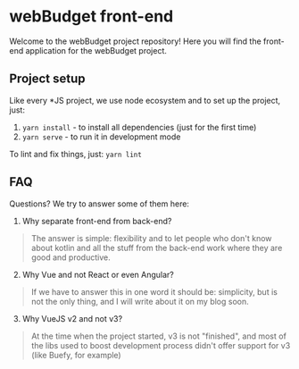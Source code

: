 # webBudget front-end

Welcome to the webBudget project repository! Here you will find the front-end application for the webBudget project.

## Project setup

Like every *JS project, we use node ecosystem and to set up the project, just:

1. `yarn install` - to install all dependencies (just for the first time)
2. `yarn serve` - to run it in development mode

To lint and fix things, just: `yarn lint`

## FAQ

Questions? We try to answer some of them here:

1. Why separate front-end from back-end?
> The answer is simple: flexibility and to let people who don't know about kotlin and all the stuff from the back-end
> work where they are good and productive.

2. Why Vue and not React or even Angular?
> If we have to answer this in one word it should be: simplicity, but is not the only thing, and I will write about it
> on my blog soon.

3. Why VueJS v2 and not v3?
> At the time when the project started, v3 is not "finished", and most of the libs used to boost development process
> didn't offer support for v3 (like Buefy, for example)
